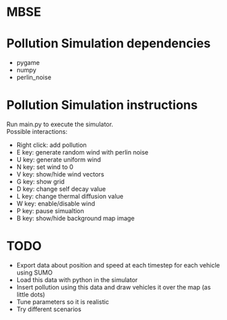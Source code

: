 # MBSE

Pollution Simulation dependencies
=======================
- pygame
- numpy
- perlin_noise

Pollution Simulation instructions
=======================
Run main.py to execute the simulator. \
Possible interactions:
- Right click: add pollution
- E key: generate random wind with perlin noise
- U key: generate uniform wind
- N key: set wind to 0
- V key: show/hide wind vectors
- G key: show grid
- D key: change self decay value
- L key: change thermal diffusion value
- W key: enable/disable wind
- P key: pause simualtion
- B key: show/hide background map image

TODO
========================
- Export data about position and speed at each timestep for each vehicle using SUMO
- Load this data with python in the simulator
- Insert pollution using this data and draw vehicles it over the map (as little dots)
- Tune parameters so it is realistic
- Try different scenarios


